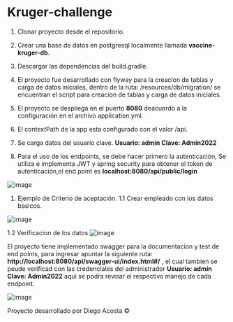 # Kruger-challenge


1. Clonar proyecto desde el repositorio.
2. Crear una base de datos en postgresql localmente llamada **vaccine-kruger-db**.
3. Descargar las dependencias del build.gradle.
4. El proyecto fue desarrollado con flyway para la creacion de tablas y carga de datos iniciales, dentro de la ruta: /resources/db/migration/ se encuentran el script para creacion de tablas y carga de datos iniciales.

5. El proyecto se despliega en el puerto **8080** deacuerdo a la configuración en el archivo application.yml.

6. El contextPath de la app esta configurado con el valor /api.

7. Se carga datos del usuario clave. **Usuario: admin Clave: Admin2022**

8. Para el uso de los endpoints, se debe hacer primero la autenticación, Se utiliza e implementa JWT y spring security para obtener el token de autenticación,el end point es **localhost:8080/api/public/login** 

![image](https://user-images.githubusercontent.com/62367756/221442652-91aab26f-11cb-4e53-9b0f-550881a6ba7f.png)

1. Ejemplo de Criterio de aceptación.
1.1 Crear empleado con los datos basicos.

![image](https://user-images.githubusercontent.com/62367756/221443555-4df17380-1e82-477d-9c19-cd249f58bfdc.png)

1.2 Verificacion  de los datos 
![image](https://user-images.githubusercontent.com/62367756/221443765-62e9eced-aad7-4600-994e-d713d0f08670.png)


El proyecto tiene implementado swagger para la documentacion y test de end points, para ingresar apuntar la siguiente ruta: **http://localhost:8080/api/swagger-ui/index.html#/** , el cual tambien se peude verificad con las credenciales del administrador **Usuario: admin Clave: Admin2022** aqui se podra revisar el respectivo manejo de cada endpoint.

![image](https://user-images.githubusercontent.com/62367756/221477772-3c1129d0-b71e-4580-812c-611adc817ec4.png)


Proyecto desarrollado por Diego Acosta ©
